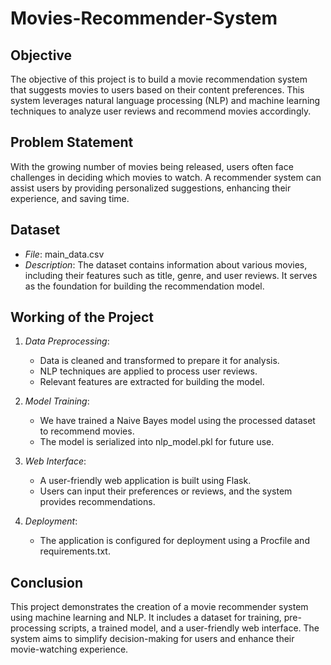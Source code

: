 # Movies-Recommender-System

## Objective
The objective of this project is to build a movie recommendation system that suggests movies to users based on their content preferences. This system leverages natural language processing (NLP) and machine learning techniques to analyze user reviews and recommend movies accordingly.

## Problem Statement
With the growing number of movies being released, users often face challenges in deciding which movies to watch. A recommender system can assist users by providing personalized suggestions, enhancing their experience, and saving time.

## Dataset
- *File*: main_data.csv
- *Description*: The dataset contains information about various movies, including their features such as title, genre, and user reviews. It serves as the foundation for building the recommendation model.

## Working of the Project
1. *Data Preprocessing*: 
   - Data is cleaned and transformed to prepare it for analysis.
   - NLP techniques are applied to process user reviews.
   - Relevant features are extracted for building the model.
   
2. *Model Training*:
   - We have trained a Naive Bayes model using the processed dataset to recommend movies.
   - The model is serialized into nlp_model.pkl for future use.
   
3. *Web Interface*:
   - A user-friendly web application is built using Flask.
   - Users can input their preferences or reviews, and the system provides recommendations.

4. *Deployment*:
   - The application is configured for deployment using a Procfile and requirements.txt.

## Conclusion
This project demonstrates the creation of a movie recommender system using machine learning and NLP. It includes a dataset for training, pre-processing scripts, a trained model, and a user-friendly web interface. The system aims to simplify decision-making for users and enhance their movie-watching experience.
